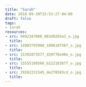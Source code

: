 ```yaml
---
title: "Sarah"
date: 2018-09-30T15:53:27-04:00
draft: false
tags:
- sarah
resources:
- src: 9492347060_883d9265e3_o.jpg
  title:
- src: 14983793980_180610756f_o.jpg
  title:
- src: 15392873577_d20f76e40e_o.jpg
  title:
- src: 15555189566_b222183b7f_o.jpg
  title:
- src: 29262231545_de278583cd_o.jpg
  title:
---
```

